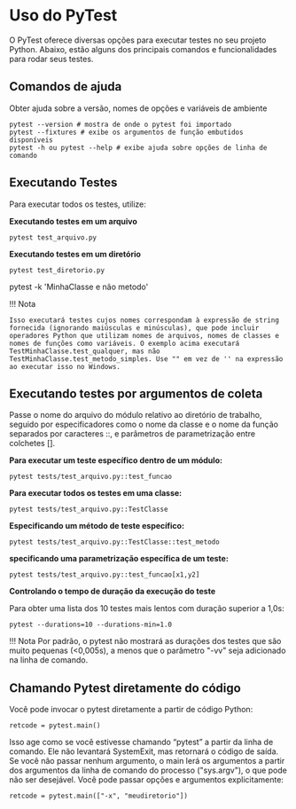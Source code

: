 # Uso do PyTest

O PyTest oferece diversas opções para executar testes no seu projeto Python. Abaixo, estão alguns dos principais comandos e funcionalidades para rodar seus testes.

## Comandos de ajuda

Obter ajuda sobre a versão, nomes de opções e variáveis de ambiente

```
pytest --version # mostra de onde o pytest foi importado
pytest --fixtures # exibe os argumentos de função embutidos disponíveis
pytest -h ou pytest --help # exibe ajuda sobre opções de linha de comando
```

## Executando Testes

Para executar todos os testes, utilize:

**Executando testes em um arquivo**

```
pytest test_arquivo.py
```

**Executando testes em um diretório**

```
pytest test_diretorio.py
```

pytest -k 'MinhaClasse e não metodo'

!!! Nota

    Isso executará testes cujos nomes correspondam à expressão de string fornecida (ignorando maiúsculas e minúsculas), que pode incluir operadores Python que utilizam nomes de arquivos, nomes de classes e nomes de funções como variáveis. O exemplo acima executará TestMinhaClasse.test_qualquer, mas não TestMinhaClasse.test_metodo_simples. Use "" em vez de '' na expressão ao executar isso no Windows.


## Executando testes por argumentos de coleta

Passe o nome do arquivo do módulo relativo ao diretório de trabalho, seguido por especificadores como o nome da classe e o nome da função separados por caracteres ::, e parâmetros de parametrização entre colchetes [].

**Para executar um teste específico dentro de um módulo:**
```
pytest tests/test_arquivo.py::test_funcao
```

**Para executar todos os testes em uma classe:**
```
pytest tests/test_arquivo.py::TestClasse
```

**Especificando um método de teste específico:**
```
pytest tests/test_arquivo.py::TestClasse::test_metodo
```

**specificando uma parametrização específica de um teste:**
```
pytest tests/test_arquivo.py::test_funcao[x1,y2]
```

**Controlando o tempo de duração da execução do teste**

Para obter uma lista dos 10 testes mais lentos com duração superior a 1,0s:
```
pytest --durations=10 --durations-min=1.0
```
!!! Nota
    Por padrão, o pytest não mostrará as durações dos testes que são muito pequenas (<0,005s), a menos que o parâmetro "-vv" seja adicionado na linha de comando.

## Chamando Pytest diretamente do código

Você pode invocar o pytest diretamente a partir de código Python:
```
retcode = pytest.main()
```
Isso age como se você estivesse chamando “pytest” a partir da linha de comando. Ele não levantará SystemExit, mas retornará o código de saída. Se você não passar nenhum argumento, o main lerá os argumentos a partir dos argumentos da linha de comando do processo ("sys.argv"), o que pode não ser desejável. Você pode passar opções e argumentos explicitamente:
```
retcode = pytest.main(["-x", "meudiretorio"])
```